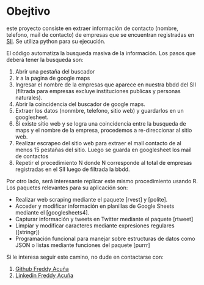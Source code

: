 # Obejtivo
este proyecto consiste en extraer información de contacto (nombre, telefono, mail de contacto) de empresas que se encuentran registradas en [SII](https://www.sii.cl/). Se utiliza python para su ejecución.

El código automatiza la busqueda masiva de la información. Los pasos que deberá tener la busqueda son:



1.   Abrir una pestaña del buscador
2.   Ir a la pagina de google maps
3.   Ingresar el nombre de la empresas que aparece en nuestra bbdd del SII (filtrada para empresas excluye instituciones publicas y personas naturales).
4.   Abrir la coincidencia del buscador de google maps.
5.   Extraer los datos (nonmbre, telefono, sitio web) y guardarlos en un googlesheet.
6.   Si existe sitio web y se logra una coincidencia entre la busqueda de maps y el nombre de la empresa, procedemos a re-direccionar al sitio web.
7.   Realizar escrapeo del sitio web para extraer el mail contacto de al menos 15 pestañas del sitio. Luego se guarda en googlesheet los mail de contactos 
8.   Repetir el procedimiento N donde N corresponde al total de empresas registradas en el SII luego de filtrada la bbdd.


Por otro lado, será interesante replicar este mismo procedimiento usando R. Los paquetes relevantes para su aplicación son:



*   Realizar web scraping mediante el paquete [rvest] y [polite].
*   Acceder y modificar información en planillas de Google Sheets mediante el [googlesheets4].
*   Capturar información y tweets en Twitter mediante el paquete [rtweet]
*   Limpiar y modificar caracteres mediante expresiones regulares ([stringr])
*   Programación funcional para manejar sobre estructuras de datos como JSON o listas mediante funciones del paquete [purrr]

Si le interesa seguir este camino, no dude en contactarse con: 
1. [Github Freddy Acuña](https://github.com/freddyacuna)
2. [Linkedin Freddy Acuña](https://www.linkedin.com/in/freddyacuna/)
